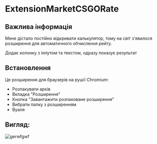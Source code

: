 # ExtensionMarketCSGORate

## Важлива інформація
Мене дістало постійно відкривати калькулятор, тому на світ з'явилося розширення для автоматичного обчислення рейту.

Додає колонку з інпутом та текстом, одразу показує результат

## Встановлення
Це розширення для браузерів на рушії Chromium:
- Розпакувати архів
- Вкладка "Розширення"
- Кнопка "Завантажити розпаковане розширення"
- Вибрати папку з розширенням
- Вуаля

## Вигляд:
![gerwfgwf](https://github.com/hewwodarkness/ExtensionMarketCSGORate/assets/66019326/17ef9501-3ab0-4ec8-990a-161ee571fa88)
